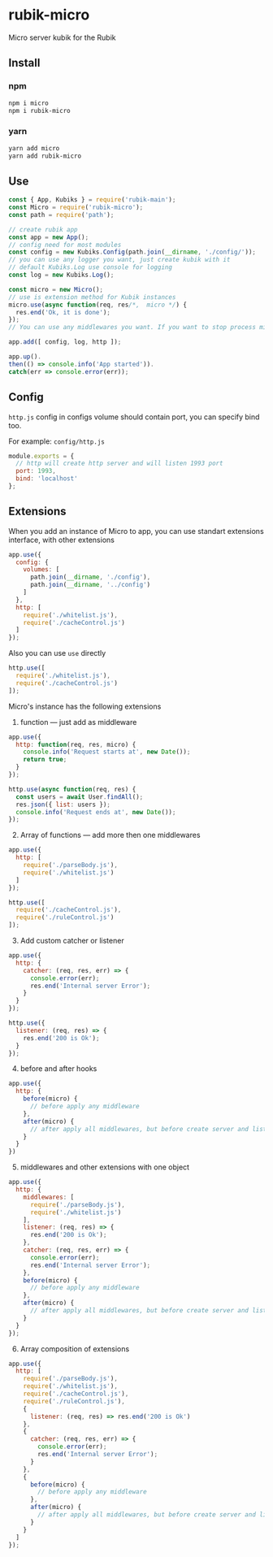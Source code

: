 # rubik-micro
Micro server kubik for the Rubik

## Install

### npm
```bash
npm i micro
npm i rubik-micro
```

### yarn
```bash
yarn add micro
yarn add rubik-micro
```

## Use
```javascript
const { App, Kubiks } = require('rubik-main');
const Micro = require('rubik-micro');
const path = require('path');

// create rubik app
const app = new App();
// config need for most modules
const config = new Kubiks.Config(path.join(__dirname, './config/'));
// you can use any logger you want, just create kubik with it
// default Kubiks.Log use console for logging
const log = new Kubiks.Log();

const micro = new Micro();
// use is extension method for Kubik instances
micro.use(async function(req, res/*,  micro */) {
  res.end('Ok, it is done');
});
// You can use any middlewares you want. If you want to stop process middlewares, just `return false` from middleware.

app.add([ config, log, http ]);

app.up().
then(() => console.info('App started')).
catch(err => console.error(err));
```

## Config
`http.js` config in configs volume should contain port, you can specify bind too.

For example:
`config/http.js`
```javascript
module.exports = {
  // http will create http server and will listen 1993 port
  port: 1993,
  bind: 'localhost'
};
```

## Extensions
When you add an instance of Micro to app, you can use standart extensions interface,
with other extensions
```javascript
app.use({
  config: {
    volumes: [
      path.join(__dirname, './config'),
      path.join(__dirname, '../config')
    ]
  },
  http: [
    require('./whitelist.js'),
    require('./cacheControl.js')
  ]
});
```

Also you can use `use` directly
```javascript
http.use([
  require('./whitelist.js'),
  require('./cacheControl.js')
]);
```

Micro's instance has the following extensions
1. function — just add as middleware

```javascript
app.use({
  http: function(req, res, micro) {
    console.info('Request starts at', new Date());
    return true;
  }
});

http.use(async function(req, res) {
  const users = await User.findAll();
  res.json({ list: users });
  console.info('Request ends at', new Date());
});
```
2. Array of functions — add more then one middlewares

```javascript
app.use({
  http: [
    require('./parseBody.js'),
    require('./whitelist.js')
  ]
});

http.use([
  require('./cacheControl.js'),
  require('./ruleControl.js')
]);
```
3. Add custom catcher or listener

```javascript
app.use({
  http: {
    catcher: (req, res, err) => {
      console.error(err);
      res.end('Internal server Error');
    }
  }
});

http.use({
  listener: (req, res) => {
    res.end('200 is Ok');
  }
});
```
4. before and after hooks

```javascript
app.use({
  http: {
    before(micro) {
      // before apply any middleware
    },
    after(micro) {
      // after apply all middlewares, but before create server and listen
    }
  }
})
```

5. middlewares and other extensions with one object

```javascript
app.use({
  http: {
    middlewares: [
      require('./parseBody.js'),
      require('./whitelist.js')
    ],
    listener: (req, res) => {
      res.end('200 is Ok');
    },
    catcher: (req, res, err) => {
      console.error(err);
      res.end('Internal server Error');
    },
    before(micro) {
      // before apply any middleware
    },
    after(micro) {
      // after apply all middlewares, but before create server and listen
    }
  }
});
```

6. Array composition of extensions

```javascript
app.use({
  http: [
    require('./parseBody.js'),
    require('./whitelist.js'),
    require('./cacheControl.js'),
    require('./ruleControl.js'),
    {
      listener: (req, res) => res.end('200 is Ok')
    },
    {
      catcher: (req, res, err) => {
        console.error(err);
        res.end('Internal server Error');
      }
    },
    {
      before(micro) {
        // before apply any middleware
      },
      after(micro) {
        // after apply all middlewares, but before create server and listen
      }
    }
  ]
});
```
